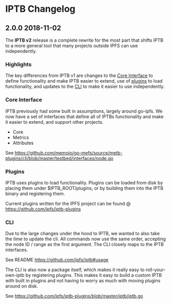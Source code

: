 # IPTB Changelog

## 2.0.0 2018-11-02

The **IPTB v2** release is a complete rewrite for the most part that shifts IPTB to a more general tool that many projects outside IPFS can use independently.

### Highlights
The key differences from IPTB v1 are changes to the [Core Interface](#core-interface) to define functionality and make IPTB easier to extend, use of [plugins](#plugins) to load functionality, and updates to the [CLI](#cli) to make it easier to use independently.

### Core Interface
IPTB previously had some built in assumptions, largely around go-ipfs. We now have a set of interfaces that define all of IPTBs functionality and make it easier to extend, and support other projects.

- Core
- Metrics
- Attributes

See https://github.com/memoio/go-mefs/source/metb-plugins/cli/blob/master/testbed/interfaces/node.go

### Plugins
IPTB uses plugins to load functionality. Plugins can be loaded from disk by placing them under $IPTB_ROOT/plugins, or by building them into the IPTB binary and registering them.

Current plugins written for the IPFS project can be found @ https://github.com/ipfs/iptb-plugins

### CLI
Due to the large changes under the hood to IPTB, we wanted to also take the time to update the cli. All commands now use the same order, accepting the node ID / range as the first argument. The CLI closely maps to the IPTB interfaces.

See README https://github.com/ipfs/iptb#usage

The CLI is also now a package itself, which makes it really easy to roll-your-own-iptb by registering plugins. This makes it easy to build a custom IPTB with built in plugins and not having to worry as much with moving plugins around on disk.

See https://github.com/ipfs/iptb-plugins/blob/master/iptb/iptb.go
